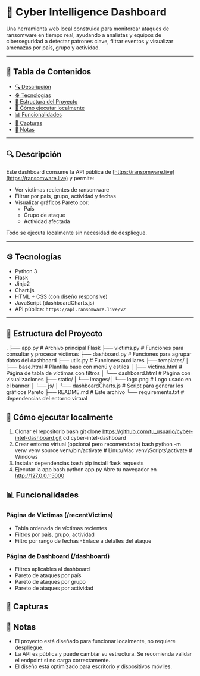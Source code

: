 
# 🧠 Cyber Intelligence Dashboard

Una herramienta web local construida para monitorear ataques de ransomware en tiempo real, ayudando a analistas y equipos de ciberseguridad a detectar patrones clave, filtrar eventos y visualizar amenazas por país, grupo y actividad.

---

## 📌 Tabla de Contenidos

- [🔍 Descripción](#-descripción)
- [⚙️ Tecnologías](#️-tecnologías)
- [📂 Estructura del Proyecto](#-estructura-del-proyecto)
- [🚀 Cómo ejecutar localmente](#-cómo-ejecutar-localmente)
- [📊 Funcionalidades](#-funcionalidades)
- [🧪 Capturas](#-capturas)
- [📎 Notas](#-notas)

---

## 🔍 Descripción

Este dashboard consume la API pública de [https://ransomware.live](https://ransomware.live) y permite:

- Ver víctimas recientes de ransomware
- Filtrar por país, grupo, actividad y fechas
- Visualizar gráficos Pareto por:
  - País
  - Grupo de ataque
  - Actividad afectada

Todo se ejecuta localmente sin necesidad de despliegue.

---

## ⚙️ Tecnologías

- Python 3
- Flask
- Jinja2
- Chart.js
- HTML + CSS (con diseño responsive)
- JavaScript (dashboardCharts.js)
- API pública: `https://api.ransomware.live/v2`

---

## 📂 Estructura del Proyecto
.
├── app.py # Archivo principal Flask
├── victims.py # Funciones para consultar y procesar víctimas
├── dashboard.py # Funciones para agrupar datos del dashboard
├── utils.py # Funciones auxiliares
├── templates/
│ ├── base.html # Plantilla base con menú y estilos
│ ├── victims.html # Página de tabla de víctimas con filtros
│ └── dashboard.html # Página con visualizaciones
├── static/
| └── images/
|   └── logo.png # Logo usado en el banner
│ └── js/
│   └── dashboardCharts.js # Script para generar los gráficos Pareto
├── README.md # Este archivo
└── requirements.txt # dependencias del entorno virtual

## 🚀 Cómo ejecutar localmente
1. Clonar el repositorio
    bash
        git clone https://github.com/tu_usuario/cyber-intel-dashboard.git
        cd cyber-intel-dashboard
2. Crear entorno virtual (opcional pero recomendado)
    bash
        python -m venv venv
        source venv/bin/activate  # Linux/Mac
        venv\Scripts\activate     # Windows
3. Instalar dependencias
    bash
        pip install flask requests
4. Ejecutar la app
    bash
        python app.py
        Abre tu navegador en http://127.0.0.1:5000

## 📊 Funcionalidades
### Página de Víctimas (/recentVictims)
- Tabla ordenada de víctimas recientes
- Filtros por país, grupo, actividad
- Filtro por rango de fechas
-Enlace a detalles del ataque

### Página de Dashboard (/dashboard)
- Filtros aplicables al dashboard
- Pareto de ataques por país
- Pareto de ataques por grupo
- Pareto de ataques por actividad

## 🧪 Capturas

## 📎 Notas
- El proyecto está diseñado para funcionar localmente, no requiere despliegue.
- La API es pública y puede cambiar su estructura. Se recomienda validar el endpoint si no carga correctamente.
- El diseño está optimizado para escritorio y dispositivos móviles.
